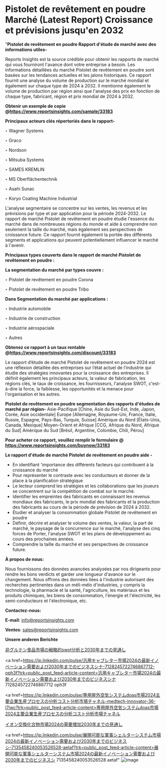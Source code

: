# Pistolet de revêtement en poudre Marché (Latest Report) Croissance et prévisions jusqu'en 2032

"<strong>Pistolet de revêtement en poudre Rapport d'étude de marché avec des informations utiles-</strong>

Reports Insights est la source crédible pour obtenir les rapports de marché qui vous fourniront l'avance dont votre entreprise a besoin. Les informations détaillées du marché Pistolet de revêtement en poudre sont basées sur les tendances actuelles et les jalons historiques. Ce rapport fournit une analyse du volume de production sur le marché mondial et également sur chaque type de 2024 à 2032. Il mentionne également le volume de production par région ainsi que l'analyse des prix en fonction de chaque type, fabricant, région et prix mondial de 2024 à 2032.

<strong><b>Obtenir un exemple de copie @</b></strong><a href=https://www.reportsinsights.com/sample/33183><strong><b>https://www.reportsinsights.com/sample/33183</b></strong></a>

<b>Principaux acteurs clés répertoriés dans le rapport-</b>

<b> </b>‣ Wagner Systems

‣ Graco

‣ Nordson

‣ Mitsuba Systems

‣ SAMES KREMLIN

‣ MS Oberflächentechnik

‣ Asahi Sunac

‣ Koryo Coating Machine Industrial

L'analyse segmentaire se concentre sur les ventes, les revenus et les prévisions par type et par application pour la période 2024-2032. Le rapport de marché Pistolet de revêtement en poudre étudie l'essence du marché dans de nombreuses régions du monde et aide à comprendre non seulement la taille du marché, mais également ses perspectives de croissance future. Ce rapport fournit également la portée des différents segments et applications qui peuvent potentiellement influencer le marché à l'avenir.

<strong>Principaux types couverts dans le rapport de marché Pistolet de revêtement en poudre :</strong>

<strong>La segmentation du marché par types couvre :</strong>

‣ Pistolet de revêtement en poudre Corona

‣ Pistolet de revêtement en poudre Tribo

<strong>Dans Segmentation du marché par applications :</strong>

‣ Industrie automobile

‣ Industrie de construction

‣ Industrie aérospaciale

‣ Autres

<strong><b>Obtenez ce rapport à un taux rentable @</b></strong><a href=https://www.reportsinsights.com/discount/33183><strong><b>https://www.reportsinsights.com/discount/33183</b></strong></a>

Le rapport d’étude de marché Pistolet de revêtement en poudre 2024 est une réflexion détaillée des entreprises sur l’état actuel de l’industrie qui étudie des stratégies innovantes pour la croissance des entreprises. Il définit également les principaux acteurs, la valeur de fabrication, les régions clés, le taux de croissance, les fournisseurs, l'analyse SWOT, c'est-à-dire la force, la faiblesse, les opportunités et la menace pour l'organisation et les autres.

<strong>Pistolet de revêtement en poudre segmentation des rapports d'études de marché par région-</strong>
Asie-Pacifique [Chine, Asie du Sud-Est, Inde, Japon, Corée, Asie occidentale]
Europe [Allemagne, Royaume-Uni, France, Italie, Russie, Espagne, Pays-Bas, Turquie, Suisse]
Amérique du Nord [États-Unis, Canada, Mexique]
Moyen-Orient et Afrique [CCG, Afrique du Nord, Afrique du Sud]
Amérique du Sud [Brésil, Argentine, Colombie, Chili, Pérou]

<strong>Pour acheter ce rapport, veuillez remplir le formulaire @   <a href=https://www.reportsinsights.com/buynow/33183>https://www.reportsinsights.com/buynow/33183</a></strong>

<strong>Le rapport d'étude de marché Pistolet de revêtement en poudre aide -</strong>
<ul>
  <li>En identifiant 'importance des différents facteurs qui contribuent à la croissance du marché</li>
  <li>Pour représenter le contraste avec les conducteurs et donner de la place à la planification stratégique</li>
  <li>Le lecteur comprend les stratégies et les collaborations que les joueurs se concentrent sur la compétition de combat sur le marché.</li>
  <li>Identifier les empreintes des fabricants en connaissant les revenus mondiaux des fabricants, le prix mondial des fabricants et la production des fabricants au cours de la période de prévision de 2024 à 2032.</li>
  <li>Étudier et analyser la consommation globale Pistolet de revêtement en poudre</li>
  <li>Définir, décrire et analyser le volume des ventes, la valeur, la part de marché, le paysage de la concurrence sur le marché, l'analyse des cinq forces de Porter, l'analyse SWOT et les plans de développement au cours des prochaines années.</li>
  <li>Comprendre la taille du marché et ses perspectives de croissance future.</li>
</ul>
<strong>À propos de nous:</strong>

Nous fournissons des données avancées analysées par nos dirigeants pour rendre les bons verdicts et garder une longueur d'avance sur le changement. Nous offrons des données liées à l'industrie autorisant des recherches pertinentes dans un méli-mélo d'industries, y compris la technologie, la pharmacie et la santé, l'agriculture, les matériaux et les produits chimiques, les biens de consommation, l'énergie et l'électricité, les semi-conducteurs et l'électronique, etc.

<strong>Contactez-nous:</strong>

<strong>E-mail:</strong> <a href=mailto:info@reportsinsights.com>info@reportsinsights.com</a>

<strong>Ventes</strong>: <a href=mailto:sales@reportsinsights.com>sales@reportsinsights.com</a>

<strong>Unsere anderen Berichte</strong>

<a href=https://www.linkedin.com/pulse/非グルテン食品市場の戦略的swot分析と2030年までの見通し-reports-insights-expert-pkejf/>非グルテン食品市場の戦略的swot分析と2030年までの見通し</a>

<a href=https://jp.linkedin.com/pulse/汎用キャブレター市場2024の最新イノベーション需要および2030年までのビジネスシナ-7128245722746867712-oph3f?trk=public_post_feed-article-content>汎用キャブレター市場2024の最新イノベーション需要および2030年までのビジネスシナ 7128245722746867712 oph3f</a>

<a href=https://jp.linkedin.com/pulse/専用屋外空気システムdoas市場2024主要企業生産プロセスの分析コスト分析市場チャネル-medtech-innovator-36-l7jwc?trk=public_post_feed-article-content>専用屋外空気システムdoas市場2024主要企業生産プロセスの分析コスト分析市場チャネル</a>

<a href=https://www.linkedin.com/pulse/イオン交換化合物市場2024の需要増加2030年までの見通し-reportsinsights-pvt-ltd-va8ff/>イオン交換化合物市場2024の需要増加2030年までの見通し</a>

<a href=https://jp.linkedin.com/pulse/展開可能な軍事シェルターシステム市場2024の最新イノベーション需要および2030年までのビジネスシ-7135458240053526528-aetaf?trk=public_post_feed-article-content>展開可能な軍事シェルターシステム市場2024の最新イノベーション需要および2030年までのビジネスシ 7135458240053526528 aetaf</a>"
![image](https://github.com/daminid12/RIreport/assets/158430485/3162ccd6-7581-4cc2-b088-240915c90c57)
